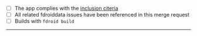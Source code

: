 * [ ] The app complies with the [inclusion citeria](https://f-droid.org/wiki/page/Inclusion_Policy)
* [ ] All related fdroiddata issues have been referenced in this merge request
* [ ] Builds with `fdroid build`

---------------------

